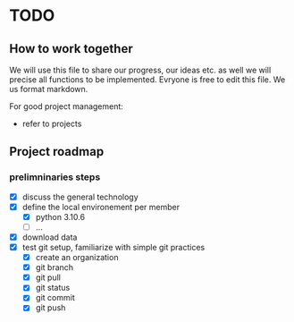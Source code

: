 # TODO
## How to work together

We will use this file to share our progress, our ideas etc. as well we will precise all functions to be implemented.
Evryone is free to edit this file. We us format markdown.

For good project management:
 - refer to projects

## Project roadmap

### prelimninaries steps

- [x] discuss the general technology
- [x] define the local environement per member
  - [x] python 3.10.6
  - [ ] ...
- [x] download data
- [x] test git setup, familiarize with simple git practices
  - [x] create an organization
  - [x] git branch
  - [x] git pull
  - [x] git status
  - [x] git commit
  - [x] git push
